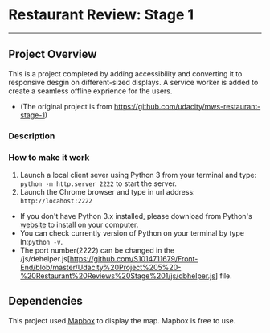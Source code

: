 # Restaurant Review: Stage 1
-------------------
#### 

## Project Overview

This is a project completed by adding accessibility and converting it to responsive desgin on different-sized displays. A service worker is added to create a seamless offline exprience for the users.
*  (The original project is from https://github.com/udacity/mws-restaurant-stage-1)

### Description



### How to make it work
1) Launch a local client sever using Python 3 from your terminal and type:
   `python -m http.server 2222`  to start the server.
2) Launch the Chrome browser and type in url address: `http://locahost:2222`

* If you don't have Python 3.x installed, please download from Python's [website](https://www.python.org/) to install on your computer.
* You can check currently version of Python on your terminal by type in:`python -v`. 
* The port number(2222) can be changed in the /js/dehelper.js[https://github.com/S1014711679/Front-End/blob/master/Udacity%20Project%205%20-%20Restaurant%20Reviews%20Stage%201/js/dbhelper.js] file.

## Dependencies
This project used [Mapbox](https://www.mapbox.com/) to display the map. Mapbox is free to use.
